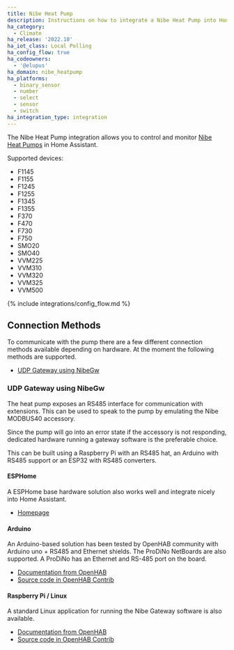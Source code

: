 ```yaml
---
title: Nibe Heat Pump
description: Instructions on how to integrate a Nibe Heat Pump into Home Assistant.
ha_category:
  - Climate
ha_release: '2022.10'
ha_iot_class: Local Polling
ha_config_flow: true
ha_codeowners:
  - '@elupus'
ha_domain: nibe_heatpump
ha_platforms:
  - binary_sensor
  - number
  - select
  - sensor
  - switch
ha_integration_type: integration
---
```


The Nibe Heat Pump integration allows you to control and monitor [Nibe Heat Pumps](https://www.nibe.eu/en-eu/products/heat-pumps) in Home Assistant.

Supported devices:

- F1145
- F1155
- F1245
- F1255
- F1345
- F1355
- F370
- F470
- F730
- F750
- SMO20
- SMO40
- VVM225
- VVM310
- VVM320
- VVM325
- VVM500

{% include integrations/config_flow.md %}

## Connection Methods

To communicate with the pump there are a few different connection methods available depending on hardware. At the moment the following methods are supported.

- [UDP Gateway using NibeGw](#udp-gateway-using-nibegw)

### UDP Gateway using NibeGw

The heat pump exposes an RS485 interface for communication with extensions. This can be used to speak to the pump by emulating the Nibe MODBUS40 accessory.

Since the pump will go into an error state if the accessory is not responding, dedicated hardware running a gateway software is the preferable choice.

This can be built using a Raspberry Pi with an RS485 hat, an Arduino with RS485 support or an ESP32 with RS485 converters.

#### ESPHome

A ESPHome base hardware solution also works well and integrate nicely into Home Assistant.

- [Homepage](https://github.com/elupus/esphome-nibe)

#### Arduino

An Arduino-based solution has been tested by OpenHAB community with Arduino uno + RS485 and Ethernet shields. The ProDiNo NetBoards are also supported. A ProDiNo has an Ethernet and RS-485 port on the board.

- [Documentation from OpenHAB](https://www.openhab.org/addons/bindings/nibeheatpump/#arduino)
- [Source code in OpenHAB Contrib](https://github.com/openhab/openhab-addons/tree/main/bundles/org.openhab.binding.nibeheatpump/contrib/NibeGW/Arduino/NibeGW)

#### Raspberry Pi / Linux

A standard Linux application for running the Nibe Gateway software is also available.

- [Documentation from OpenHAB](https://www.openhab.org/addons/bindings/nibeheatpump/#raspberry-pi-or-other-linux-unix-based-boards)
- [Source code in OpenHAB Contrib](https://github.com/openhab/openhab-addons/tree/main/bundles/org.openhab.binding.nibeheatpump/contrib/NibeGW/RasPi)
